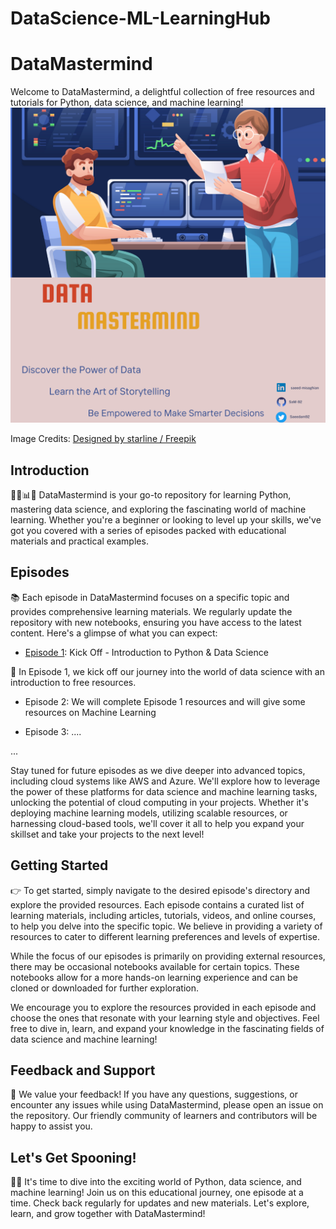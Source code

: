 # DataScience-ML-LearningHub
# DataMastermind

Welcome to DataMastermind, a delightful collection of free resources and tutorials for Python, data science, and machine learning!
![Intro](cover_updated_1.png)

Image Credits: [Designed by starline / Freepik](http://www.freepik.com)


## Introduction

🥄🐍📊🤖 DataMastermind is your go-to repository for learning Python, mastering data science, and exploring the fascinating world of machine learning. Whether you're a beginner or looking to level up your skills, we've got you covered with a series of episodes packed with educational materials and practical examples.

## Episodes

📚 Each episode in DataMastermind focuses on a specific topic and provides comprehensive learning materials. We regularly update the repository with new notebooks, ensuring you have access to the latest content. Here's a glimpse of what you can expect:

- [Episode 1](https://github.com/SaM-92/DataScience-ML-LearningHub/blob/main/episode1.md): Kick Off - Introduction to Python & Data Science

🚀 In Episode 1, we kick off our journey into the world of data science with an introduction to free resources. 

- Episode 2: We will complete Episode 1 resources and will give some resources on Machine Learning

- Episode 3: ....

...

Stay tuned for future episodes as we dive deeper into advanced topics, including cloud systems like AWS and Azure. We'll explore how to leverage the power of these platforms for data science and machine learning tasks, unlocking the potential of cloud computing in your projects. Whether it's deploying machine learning models, utilizing scalable resources, or harnessing cloud-based tools, we'll cover it all to help you expand your skillset and take your projects to the next level!


## Getting Started

👉 To get started, simply navigate to the desired episode's directory and explore the provided resources. Each episode contains a curated list of learning materials, including articles, tutorials, videos, and online courses, to help you delve into the specific topic. We believe in providing a variety of resources to cater to different learning preferences and levels of expertise.

While the focus of our episodes is primarily on providing external resources, there may be occasional notebooks available for certain topics. These notebooks allow for a more hands-on learning experience and can be cloned or downloaded for further exploration.

We encourage you to explore the resources provided in each episode and choose the ones that resonate with your learning style and objectives. Feel free to dive in, learn, and expand your knowledge in the fascinating fields of data science and machine learning!

## Feedback and Support

💌 We value your feedback! If you have any questions, suggestions, or encounter any issues while using DataMastermind, please open an issue on the repository. Our friendly community of learners and contributors will be happy to assist you.

## Let's Get Spooning!

🥄🚀 It's time to dive into the exciting world of Python, data science, and machine learning! Join us on this educational journey, one episode at a time. Check back regularly for updates and new materials. Let's explore, learn, and grow together with DataMastermind!

